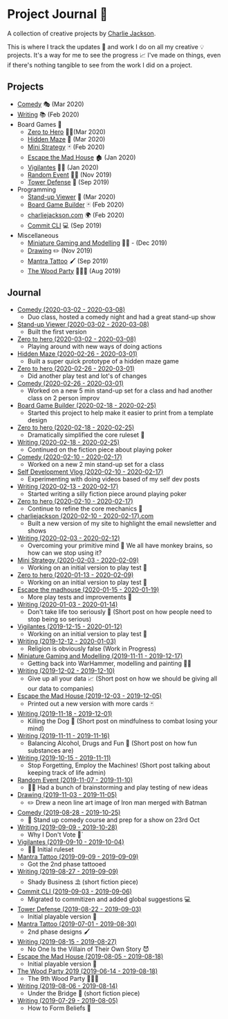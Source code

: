 # Project Journal 📖

A collection of creative projects by [Charlie Jackson](https://charliejackson.com).

This is where I track the updates 🔼 and work I do on all my creative 💡 projects. It's a way
for me to see the progress 📈 I've made on things, even if there's nothing tangible to see from the
work I did on a project.

## Projects

- [Comedy](projects/comedy.md) 🎭 (Mar 2020)
- [Writing](https://writing.charliejackson.com) 📚 (Feb 2020)
- Board Games 🎲
  - [Zero to Hero](projects/zero-to-hero.md) 🦸‍♂️(Mar 2020)
  - [Hidden Maze](projects/hidden-maze.md) 🔀 (Mar 2020)
  - [Mini Strategy](projects/mini-strategy.md) 🃏 (Feb 2020)
  - [Escape the Mad House](projects/escape-the-mad-house.md) 🏚 (Jan 2020)
  - [Vigilantes](projects/vigilantes.md) 🦹‍♂️ (Jan 2020)
  - [Random Event](projects/random-event.md) 🧙‍♂️ (Nov 2019)
  - [Tower Defense](projects/tower-defense.md) 🗼 (Sep 2019)
- Programming
  - [Stand-up Viewer](projects/stand-up-viewer.md) 🎤 (Mar 2020)
  - [Board Game Builder](projects/board-game-builder.md) 🃏 (Feb 2020)
  - [charliejackson.com](projects/charlie-jackson-website.md) 🌍 (Feb 2020)
  - [Commit CLI](projects/commit.md) 💻 (Sep 2019)
- Miscellaneous
  - [Miniature Gaming and Modelling](projects/miniatures.md) 👨‍🎨 - (Dec 2019)
  - [Drawing](projects/drawing.md) ✏️ (Nov 2019)
  - [Mantra Tattoo](projects/mantra-tattoo.md) 🖌 (Sep 2019)
  - [The Wood Party](projects/the-wood-party.md) 🌲🔥🥳 (Aug 2019)

## Journal

<!--
- Order by end date
- Include a tag line after the link
- Ensure the link goes to the Update entry in the project file
- Something current in progress should have (in progress) written as the tag line
-->

- [Comedy (2020-03-02 - 2020-03-08)](./projects/comedy.md#2020-03-02---2020-03-08)
  - Duo class, hosted a comedy night and had a great stand-up show
- [Stand-up Viewer (2020-03-02 - 2020-03-08)](./projects/stand-up-viewer.md#2020-03-02---2020-03-08)
  - Built the first version
- [Zero to hero (2020-03-02 - 2020-03-08)](./projects/zero-to-hero.md#2020-03-02---2020-03-08)
  - Playing around with new ways of doing actions
- [Hidden Maze (2020-02-26 - 2020-03-01)](./projects/zero-to-hero.md#2020-02-26---2020-03-01)
  - Built a super quick prototype of a hidden maze game
- [Zero to hero (2020-02-26 - 2020-03-01)](./projects/zero-to-hero.md#2020-02-26---2020-03-01)
  - Did another play test and lot's of changes
- [Comedy (2020-02-26 - 2020-03-01)](./projects/comedy.md#2020-02-26---2020-03-01)
  - Worked on a new 5 min stand-up set for a class and had another class on 2 person improv
- [Board Game Builder (2020-02-18 - 2020-02-25)](./projects/board-game-builder.md#2020-02-18---2020-02-25)
  - Started this project to help make it easier to print from a template design
- [Zero to hero (2020-02-18 - 2020-02-25)](./projects/zero-to-hero.md#2020-02-18---2020-02-25)
  - Dramatically simplified the core ruleset 🎲
- [Writing (2020-02-18 - 2020-02-25)](https://writing.charliejackson.com/writing/poker.html)
  - Continued on the fiction piece about playing poker
- [Comedy (2020-02-10 - 2020-02-17)](./projects/comedy.md#2020-02-10---2020-02-17)
  - Worked on a new 2 min stand-up set for a class
- [Self Development Vlog (2020-02-10 - 2020-02-17)](./projects/self-dev-vlog.md#2020-02-10---2020-02-17)
  - Experimenting with doing videos based of my self dev posts
- [Writing (2020-02-13 - 2020-02-17)](https://writing.charliejackson.com/writing/poker.html)
  - Started writing a silly fiction piece around playing poker
- [Zero to hero (2020-02-10 - 2020-02-17)](projects/zero-to-hero.md#2020-02-10---2020-02-17)
  - Continue to refine the core mechanics 🎲
- [charliejackson (2020-02-10 - 2020-02-17).com](projects/charlie-jackson-website.md#2020-02-10---2020-02-17)
  - Built a new version of my site to highlight the email newsletter and shows
- [Writing (2020-02-03 - 2020-02-12)](https://writing.charliejackson.com/writing/primitive-mind.html)
  - Overcoming your primitive mind 🐒 We all have monkey brains, so how can we stop using it?
- [Mini Strategy (2020-02-03 - 2020-02-09)](projects/mini-strategy.md#2020-02-03---2020-02-09)
  - Working on an initial version to play test 🎲
- [Zero to hero (2020-01-13 - 2020-02-09)](projects/zero-to-hero.md#2020-01-13---2020-02-09)
  - Working on an initial version to play test 🎲
- [Escape the madhouse (2020-01-15 - 2020-01-19)](projects/escape-the-mad-house.md#2020-01-15---2020-01-19)
  - More play tests and improvements 🎲
- [Writing (2020-01-03 - 2020-01-14)](https://writing.charliejackson.com/writing/serious.html)
  - Don't take life too seriously 🤪 (Short post on how people need to stop being so serious)
- [Vigilantes (2019-12-15 - 2020-01-12)](projects/vigilantes.md#2019-12-15---2020-01-12)
  - Working on an initial version to play test 🎲
- [Writing (2019-12-12 - 2020-01-03)](https://writing.charliejackson.com/writing/religion.html)
  - Religion is obviously false (Work in Progress)
- [Miniature Gaming and Modelling (2019-11-11 - 2019-12-17)](projects/miniatures.md#2019-11-11---2019-12-17)
  - Getting back into WarHammer, modelling and painting 👨‍🎨
- [Writing (2019-12-02 - 2019-12-10)](https://writing.charliejackson.com/writing/privacy.html)
  - Give up all your data 📈 (Short post on how we should be giving all our data to companies)
- [Escape the Mad House (2019-12-03 - 2019-12-05)](projects/escape-the-mad-house.md#2019-12-03---2019-12-05)
  - Printed out a new version with more cards 🃏
- [Writing (2019-11-18 - 2019-12-01)](https://writing.charliejackson.com/writing/kill-the-dog.html)
  - Killing the Dog 🐶 (Short post on mindfulness to combat losing your mind)
- [Writing (2019-11-11 - 2019-11-16)](https://writing.charliejackson.com/writing/alcohol-drugs.html)
  - Balancing Alcohol, Drugs and Fun 🍻 (Short post on how fun substances are)
- [Writing (2019-10-15 - 2019-11-11)](https://writing.charliejackson.com/writing/forgetting.html)
  - Stop Forgetting, Employ the Machines! (Short post talking about keeping track of life admin)
- [Random Event (2019-11-07 - 2019-11-10)](projects/random-event.md#2019-11-07---2019-11-10)
  - 🧙‍♂️ Had a bunch of brainstorming and play testing of new ideas
- [Drawing (2019-11-03 - 2019-11-05)](projects/drawing.md#2019-11-03---2019-11-05)
  - ✏️ Drew a neon line art image of Iron man merged with Batman
- [Comedy (2019-08-28 - 2019-10-25)](projects/comedy.md#courses)
  - 🎤 Stand up comedy course and prep for a show on 23rd Oct
- [Writing (2019-09-09 - 2019-10-28)](https://writing.charliejackson.com/writing/no-voting.html)
  - Why I Don't Vote 🚫`
- [Vigilantes (2019-09-10 - 2019-10-04)](projects/vigilantes.md#2019-09-10---2019-10-04)
  - 🦹‍♂️ Initial ruleset
- [Mantra Tattoo (2019-09-09 - 2019-09-09)](projects/mantra-tattoo.md#2019-09-09---2019-09-09)
  - Got the 2nd phase tattooed
- [Writing (2019-08-27 - 2019-09-09)](https://writing.charliejackson.com/writing/shady-business.html)
  - Shady Business ⛱ (short fiction piece)
- [Commit CLI (2019-09-03 - 2019-09-06)](projects/commit.md#2019-09-03---2019-09-06)
  - Migrated to commitizen and added global suggestions 💻
- [Tower Defense (2019-08-22 - 2019-09-03)](projects/tower-defense.md#2019-08-22---2019-09-03)
  - Initial playable version 🎲
- [Mantra Tattoo (2019-07-01 - 2019-08-30)](projects/mantra-tattoo.md#2019-07-01---2019-08-30)
  - 2nd phase designs 🖌
- [Writing (2019-08-15 - 2019-08-27)](https://writing.charliejackson.com/writing/no-villains.html)
  - No One Is the Villain of Their Own Story 😈
- [Escape the Mad House (2019-08-05 - 2019-08-18)](projects/escape-the-mad-house.md#2019-08-05---2019-08-18)
  - Initial playable version 🎲
- [The Wood Party 2019 (2019-06-14 - 2019-08-18)](projects/the-wood-party.md#2019-06-14---2019-08-18)
  - The 9th Wood Party 🌲🔥🥳
- [Writing (2019-08-06 - 2019-08-14)](https://writing.charliejackson.com/writing/under-the-bridge.html)
  - Under the Bridge 🌉 (short fiction piece)
- [Writing (2019-07-29 - 2019-08-05)](https://writing.charliejackson.com/writing/forming-beliefs.html)
  - How to Form Beliefs 🤔
